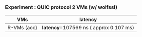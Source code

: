 
### Experiment : QUIC protocol 2 VMs (w/ wolfssl)

| VMs   |  latency  |
|---|---|
| R-VMs (acc)  | **latency**=107569 ns ( approx 0.107 ms)|
